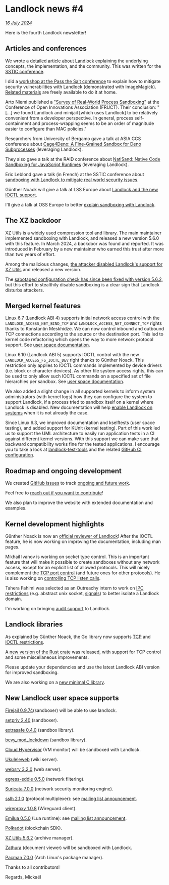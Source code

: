 # Landlock news #4

[*16 July 2024*](https://lore.kernel.org/landlock/20240716.yui4Iezai8ae@digikod.net/)

Here is the fourth Landlock newsletter!

## Articles and conferences

We wrote a [detailed article about Landlock](https://landlock.io/talks/2024-06-06_landlock-article.pdf)
explaining the underlying concepts, the implementation, and the community.
This was written for the [SSTIC conference](https://www.sstic.org/2024/presentation/landlock-design/).

I did a [workshop at the Pass the Salt conference](https://cfp.pass-the-salt.org/pts2024/talk/8FVYDF/) to explain how to
mitigate security vulnerabilities with Landlock (demonstrated with ImageMagick).
[Related materials](https://github.com/landlock-lsm/workshop-imagemagick)
are freely available to do it at home.

Arto Niemi published a ["Survey of Real-World Process Sandboxing"](https://fruct.org/publications/volume-35/fruct35/files/Niem.pdf)
at the Conference of Open Innovations Association (FRUCT).
Their conclusion: "[...] we found Landlock and minijail [which uses
Landlock] to be relatively convenient from a developer perspective. In
general, process self-containment and process-wrapping seems to be an
order of magnitude easier to configure than MAC policies."

Researchers from University of Bergamo gave a talk at ASIA CCS
conference about [Cage4Deno: A Fine-Grained Sandbox for Deno Subprocesses](https://cs.unibg.it/seclab-papers/2023/ASIACCS/paper/cage4deno.pdf)
(leveraging Landlock).

They also gave a talk at the RAID conference about
[NatiSand: Native Code Sandboxing for JavaScript Runtimes](https://cs.unibg.it/seclab-papers/2023/RAID/natisand.pdf)
(leveraging Landlock).

Eric Leblond gave a talk (in French) at the SSTIC conference about
[sandboxing with Landlock to mitigate real world security issues](https://www.sstic.org/2023/presentation/attaque_supply_chain_suricata/).

Günther Noack will give a talk at LSS Europe about
[Landlock and the new IOCTL support](https://sched.co/1ebVW).

I'll give a talk at OSS Europe to better
[explain sandboxing with Landlock](https://sched.co/1ej3a).

## The XZ backdoor

XZ Utils is a widely used compression tool and library.  The main
maintainer implemented sandboxing with Landlock, and released a new
version 5.6.0 with this feature.  In March 2024, a backdoor was found
and reported.  It was introduced in February by a new maintainer who
earned this trust after more than two years of effort.

Among the malicious changes,
[the attacker disabled Landlock's support for XZ Utils](https://research.swtch.com/xz-timeline)
and released a new version.

The [sabotaged configuration check has since been fixed with version 5.6.2](https://github.com/tukaani-project/xz/commit/f9cf4c05edd1),
but this effort to stealthily disable sandboxing is a clear sign
that Landlock disturbs attackers.

## Merged kernel features

Linux 6.7 (Landlock ABI 4) supports initial network access control with
the `LANDLOCK_ACCESS_NET_BIND_TCP` and `LANDLOCK_ACCESS_NET_CONNECT_TCP`
rights thanks to Konstantin Meskhidze.  We can now control inbound and
outbound TCP connections according to the source or the destination
port.  This led to kernel code refactoring which opens the way to more
network protocol support.
See [user space documentation](https://docs.kernel.org/userspace-api/landlock.html#network-flags).

Linux 6.10 (Landlock ABI 5) supports IOCTL control with the new
`LANDLOCK_ACCESS_FS_IOCTL_DEV` right thanks to Günther Noack.  This
restriction only applies to IOCTL commands implemented by device drivers
(i.e. block or character devices).  As other file system access rights,
this can be used to only allow such IOCTL commands on a specified set of
file hierarchies per sandbox.
See [user space documentation](https://docs.kernel.org/userspace-api/landlock.html#filesystem-flags).

We also added a slight change in all supported kernels to inform system
administrators (with kernel logs) how they can configure the system to
support Landlock, if a process tried to sandbox itself on a kernel where
Landlock is disabled. New documentation will help
[enable Landlock on systems](https://docs.kernel.org/userspace-api/landlock.html#kernel-support)
when it is not already the case.

Since Linux 6.3, we improved documentation and kselftests (user space
testing), and added support for KUnit (kernel testing).  Part of this
work led us to support the UML architecture to easily run application
tests in a CI against different kernel versions.  With this support we
can make sure that backward compatibility works fine for the tested
applications.  I encourage you to take a look at
[landlock-test-tools](https://github.com/landlock-lsm/landlock-test-tools) and the related
[GitHub CI configuration](https://github.com/landlock-lsm/rust-landlock/blob/c1fef294217cdef52f4102d76d1c5ece1b8e0cf6/.github/workflows/rust.yml#L166-L179).

## Roadmap and ongoing development

We created [GitHub issues](https://github.com/landlock-lsm/linux/issues)
to track [ongoing and future work](https://github.com/orgs/landlock-lsm/projects/1).

Feel free to [reach out if you want to contribute](https://github.com/landlock-lsm/linux/contribute)!

We also plan to improve the website with extended documentation and
examples.

## Kernel development highlights

Günther Noack is now an [official reviewer of Landlock](https://git.kernel.org/torvalds/c/5bf9e57e634b)!
After the IOCTL feature, he is now working on improving the
documentation, including man pages.

Mikhail Ivanov is working on socket type control.  This is an important
feature that will make it possible to create sandboxes without any
network access, except for an explicit list of allowed protocols.  This
will nicely complement the
[TCP port control](https://github.com/landlock-lsm/linux/issues/6)
(and future ones for other protocols).
He is also working on [controlling TCP listen calls](https://github.com/landlock-lsm/linux/issues/15).

Tahera Fahimi was selected as an Outreachy intern to work on
[IPC restrictions](https://github.com/landlock-lsm/linux/issues/7) (e.g. abstract unix socket,
[signals](https://github.com/landlock-lsm/linux/issues/8)) to better isolate a
Landlock domain.

I'm working on bringing [audit support](https://github.com/landlock-lsm/linux/issues/3) to Landlock.

## Landlock libraries

As explained by Günther Noack, the Go library now supports
[TCP](https://blog.gnoack.org/post/landlock-v4/) and
[IOCTL restrictions](https://blog.gnoack.org/post/landlock-ioctl/).

A [new version of the Rust crate](https://github.com/landlock-lsm/rust-landlock/releases/tag/v0.4.0)
was released, with support for TCP
control and some miscellaneous improvements.

Please update your dependencies and use the latest Landlock ABI version
for improved sandboxing.

We are also working on a [new minimal C library](https://github.com/landlock-lsm/linux/issues/38).

## New Landlock user space supports

[Firejail 0.9.74](https://github.com/netblue30/firejail/pull/6078)(sandboxer)
will be able to use landlock.

[setpriv 2.40](https://github.com/util-linux/util-linux/pull/2628) (sandboxer).

[extrasafe 0.4.0](https://github.com/boustrophedon/extrasafe/pull/28) (sandbox library).

[bevy_mod_lockdown](https://github.com/FrTerstappen/bevy_mod_lockdown) (sandbox library).

[Cloud Hypervisor](https://github.com/cloud-hypervisor/cloud-hypervisor/pull/6214) (VM monitor) will be sandboxed with Landlock.

[Ukuleleweb](https://github.com/gnoack/ukuleleweb/commit/0ecdd54b36fa) (wiki server).

[websrv 3.2.0](https://github.com/ngergs/websrv/commit/40fa2d7d2bbb) (web server).

[egress-eddie 0.5.0](https://github.com/capnspacehook/egress-eddie/releases/tag/v0.5.0) (network filtering).

[Suricata 7.0.0](https://docs.suricata.io/en/latest/configuration/landlock.html) (network security monitoring engine).

[sslh 2.1.0](https://github.com/yrutschle/sslh/releases/tag/v2.1.0) (protocol multiplexer):
see [mailing list announcement](https://lore.kernel.org/landlock/Zfq6f30spnYCx_9Y@rutschle.net/).

[wireproxy 1.0.8](https://github.com/pufferffish/wireproxy/pull/108) (Wireguard client).

[Emilua 0.5.0](https://docs.emilua.org/api/0.5/changelog.html) (Lua runtime):
see [mailing list announcement](https://lore.kernel.org/landlock/CAK9RveLxro4zUG4jfFB=UNgcv5gdc8JuzNhMt=YbNhH=35ADzg@mail.gmail.com/).

[Polkadot](https://github.com/paritytech/polkadot/pull/7303) (blockchain SDK).

[XZ Utils 5.6.2](https://github.com/tukaani-project/xz/commit/374868d81d47) (archive manager).

[Zathura](https://github.com/pwmt/zathura/pull/575) (document viewer)
will be sandboxed with Landlock.

[Pacman 7.0.0](https://gitlab.archlinux.org/pacman/pacman/-/merge_requests/167) (Arch Linux's package manager).


Thanks to all contributors!

Regards,
 Mickaël
